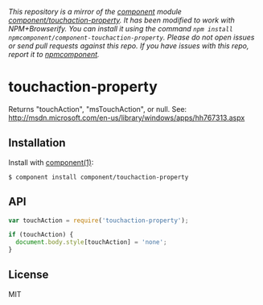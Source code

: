 *This repository is a mirror of the [component](http://component.io) module [component/touchaction-property](http://github.com/component/touchaction-property). It has been modified to work with NPM+Browserify. You can install it using the command `npm install npmcomponent/component-touchaction-property`. Please do not open issues or send pull requests against this repo. If you have issues with this repo, report it to [npmcomponent](https://github.com/airportyh/npmcomponent).*

# touchaction-property

  Returns &quot;touchAction&quot;, &quot;msTouchAction&quot;, or null.
  See: http://msdn.microsoft.com/en-us/library/windows/apps/hh767313.aspx

## Installation

  Install with [component(1)](http://component.io):

    $ component install component/touchaction-property

## API

``` js
var touchAction = require('touchaction-property');

if (touchAction) {
  document.body.style[touchAction] = 'none';
}
```

## License

  MIT
